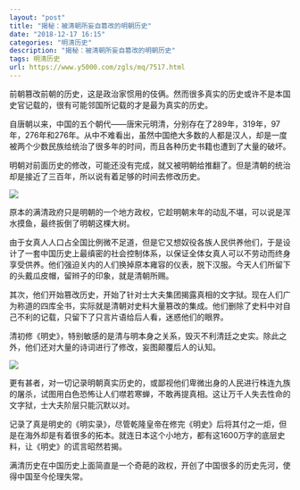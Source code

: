 ```yaml
---
layout: "post"
title: "揭秘：被清朝所妄自篡改的明朝历史"
date: "2018-12-17 16:15"
categories: "明清历史"
description: "揭秘：被清朝所妄自篡改的明朝历史"
tags: 明清历史
url: https://www.y5000.com/zgls/mq/7517.html
---
```






前朝篡改前朝的历史，这是政治家惯用的伎俩。然而很多真实的历史或许不是本国史官记载的，很有可能邻国所记载的才是最为真实的历史。

自唐朝以来，中国的五个朝代——唐宋元明清，分别存在了289年，319年，97年，276年和276年。从中不难看出，虽然中国绝大多数的人都是汉人，却是一度被两个少数民族给统治了很多年的时间，而且各种历史书籍也遭到了大量的破坏。

明朝对前面历史的修改，可能还没有完成，就又被明朝给推翻了。但是清朝的统治却是接近了三百年，所以说有着足够的时间去修改历史。

![](https://img.y5000.com/uploads/allimg/161216/1459332306-0.jpg)

原本的满清政府只是明朝的一个地方政权，它趁明朝末年的动乱不堪，可以说是浑水摸鱼，最终扳倒了明朝这棵大树。

由于女真人人口占全国比例微不足道，但是它又想奴役各族人民供养他们，于是设计了一套中国历史上最缜密的社会控制体系，以保证全体女真人可以不劳动而终身享受供养。他们强迫关内的人们换掉原本雍容的仪表，脱下汉服。今天人们所留下的头戴瓜皮帽，留辫子的印象，就是清朝所赐。

其次，他们开始篡改历史，开始了针对士大夫集团揭露真相的文字狱。现在人们广为称道的四库全书，实际就是清朝对史料大量篡改的集成。他们删除了史料中对自己不利的记载，只留下了只言片语给后人看，迷惑他们的眼界。

清初修《明史》，特别敏感的是清与明本身之关系，毁灭不利清廷之史实。除此之外，他们还对大量的诗词进行了修改，妄图颠覆后人的认知。

![](https://img.y5000.com/uploads/allimg/161216/1459334314-1.jpg)

更有甚者，对一切记录明朝真实历史的，或鄙视他们卑微出身的人民进行株连九族的屠杀，试图用白色恐怖让人们噤若寒蝉，不敢再提真相。这让万千人失去性命的文字狱，士大夫阶层只能沉默以对。

记录了真是明史的《明实录》，尽管乾隆皇帝在修完《明史》后将其付之一炬，但是在海外却是有着很多的拓本。就连日本这个小地方，都有这1600万字的底层史料，让《明史》的谎言昭然若揭。

满清历史在中国历史上面简直是一个奇葩的政权，开创了中国很多的历史先河，使得中国至今伦理失常。
